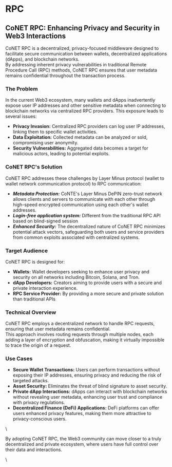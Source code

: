 # RPC

## CoNET RPC: Enhancing Privacy and Security in Web3 Interactions

CoNET RPC is a decentralized, privacy-focused middleware designed to facilitate secure communication between wallets, decentralized applications (dApps), and blockchain networks.\
By addressing inherent privacy vulnerabilities in traditional Remote Procedure Call (RPC) methods, CoNET RPC ensures that user metadata remains confidential throughout the transaction process.

### The Problem

In the current Web3 ecosystem, many wallets and dApps inadvertently expose user IP addresses and other sensitive metadata when connecting to blockchain networks via centralized RPC providers. This exposure leads to several issues:

* **Privacy Invasion:** Centralized RPC providers can log user IP addresses, linking them to specific wallet activities.
* **Data Exploitation:** Collected metadata can be analyzed or sold, compromising user anonymity.
* **Security Vulnerabilities:** Aggregated data becomes a target for malicious actors, leading to potential exploits.

### CoNET RPC's Solution

CoNET RPC addresses these challenges by Layer Minus protocol (wallet to wallet network communication protocol) to RPC communication:

* _**Metadata Protection:**_ CoNTE's Layer Minus DePIN zero-trust network allows clients and servers to communicate with each other through high-speed encrypted communication using each other's wallet addresses.
* _**Login-free application system:**_ Different from the traditional RPC API based on blind-signed session
* _**Enhanced Security:**_ The decentralized nature of CoNET RPC minimizes potential attack vectors, safeguarding both users and service providers from common exploits associated with centralized systems.

### Target Audience

CoNET RPC is designed for:

* **Wallets:** Wallet developers seeking to enhance user privacy and security on all networks including Bitcoin, Solana, and Tron.
* **dApp Developers:** Creators aiming to provide users with a secure and private interaction experience.
* **RPC Service Provider:** By providing a more secure and private solution than traditional APIs

### Technical Overview

CoNET RPC employs a decentralized network to handle RPC requests, ensuring that user metadata remains confidential.\
This approach involves routing requests through multiple nodes, each adding a layer of encryption and obfuscation, making it virtually impossible to trace the origin of a request.

### Use Cases

* **Secure Wallet Transactions:** Users can perform transactions without exposing their IP addresses, ensuring privacy and reducing the risk of targeted attacks.
* **Asset Security:** Eliminates the threat of blind signature to asset security.
* **Private dApp Interactions:** dApps can interact with blockchain networks without revealing user metadata, enhancing user trust and compliance with privacy regulations.
* **Decentralized Finance (DeFi) Applications:** DeFi platforms can offer users enhanced privacy features, making them more attractive to privacy-conscious users.

\


By adopting CoNET RPC, the Web3 community can move closer to a truly decentralized and private ecosystem, where users have full control over their data and interactions.

\
